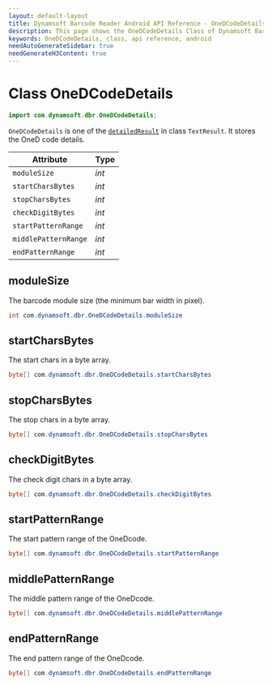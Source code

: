 ```yaml
---
layout: default-layout
title: Dynamsoft Barcode Reader Android API Reference - OneDCodeDetails Class
description: This page shows the OneDCodeDetails Class of Dynamsoft Barcode Reader for Android SDK.
keywords: OneDCodeDetails, class, api reference, android
needAutoGenerateSidebar: true
needGenerateH3Content: true
---
```


# Class OneDCodeDetails

```java
import com.dynamsoft.dbr.OneDCodeDetails;
```

`OneDCodeDetails` is one of the [`detailedResult`](auxiliary-TextResult.md#detailedresult) in class `TextResult`. It stores the OneD code details.

| Attribute | Type |
|---------- |-----|
| `moduleSize` | *int* |
| `startCharsBytes` | *int* |
| `stopCharsBytes` | *int* |
| `checkDigitBytes` | *int* |
| `startPatternRange` | *int* |
| `middlePatternRange` | *int* |
| `endPatternRange` | *int* |

## moduleSize

The barcode module size (the minimum bar width in pixel).

```java
int com.dynamsoft.dbr.OneDCodeDetails.moduleSize
```

## startCharsBytes

The start chars in a byte array.

```java
byte[] com.dynamsoft.dbr.OneDCodeDetails.startCharsBytes
```

## stopCharsBytes

The stop chars in a byte array.

```java
byte[] com.dynamsoft.dbr.OneDCodeDetails.stopCharsBytes
```

## checkDigitBytes

The check digit chars in a byte array.

```java
byte[] com.dynamsoft.dbr.OneDCodeDetails.checkDigitBytes
```

## startPatternRange

The start pattern range of the OneDcode.

```java
byte[] com.dynamsoft.dbr.OneDCodeDetails.startPatternRange
```

## middlePatternRange

The middle pattern range of the OneDcode.

```java
byte[] com.dynamsoft.dbr.OneDCodeDetails.middlePatternRange
```

## endPatternRange

The end pattern range of the OneDcode.

```java
byte[] com.dynamsoft.dbr.OneDCodeDetails.endPatternRange
```
